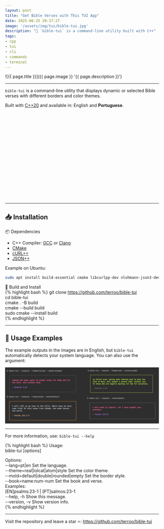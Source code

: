 ```yaml
---
layout: post
title: "Get Bible Verses with This TUI App"
date: 2025-06-25 20:37:27
image: '/assets/img/tui/bible-tui.jpg'
description: "🙏 `bible-tui` is a command-line utility built with C++"
tags:
- cpp
- tui
- cli
- commands
- terminal
---
```


![{{ page.title }}]({{ page.image }} '{{ page.description }}')

---  

`bible-tui` is a command-line utility that displays dynamic or selected Bible verses with different borders and color themes.  

Built with [C++20](https://terminalroot.com/tags#cpp) and available in: English and **Portuguese**.  


<!-- SQUARE - GAMES ROOT -->
<script async src="//pagead2.googlesyndication.com/pagead/js/adsbygoogle.js"></script>
<ins class="adsbygoogle"
style="display:inline-block;width:336px;height:280px"
data-ad-client="ca-pub-2838251107855362"
data-ad-slot="5351066970"></ins>
<script>
(adsbygoogle = window.adsbygoogle || []).push({});
</script>

---  

## 📥 Installation  
📦 Dependencies  
+ C++ Compiler: [GCC](https://gcc.gnu.org/) or [Clang](https://clang.llvm.org/)  
+ [CMake](https://cmake.org/)  
+ [cURL++](https://www.curlpp.org/)  
+ [JSON++](https://github.com/nlohmann/json)

Example on Ubuntu:
```sh
sudo apt install build-essential cmake libcurlpp-dev nlohmann-json3-dev
```


🚧 Build and Install  
{% highlight bash %}
git clone https://github.com/terroo/bible-tui  
cd bible-tui  
cmake . -B build  
cmake --build build  
sudo cmake --install build  
{% endhighlight %}

---  

## 💼 Usage Examples  

The example outputs in the images are in English, but `bible-tui` automatically detects your system language. You can also use the argument:  

![Examples](/assets/img/tui/en-blible-tui.png)  

---  

For more information, use: `bible-tui --help`  

{% highlight bash %}
Usage:  
bible-tui [options]  

Options:  
  --lang=pt|en                        Set the language.  
  --theme=real|lolcat|atom|style      Set the color theme.  
  --mold=default|double|rounded|empty Set the border style.  
  --book=name:num-num                 Set the book and verse.  
                                         Examples:  
                                           [EN]psalms:23-1 | [PT]salmos:23-1  
  --help, -h                          Show this message.  
  --version, -v                       Show version info.  
{% endhighlight %}

---  

Visit the repository and leave a star ⭐: <https://github.com/terroo/bible-tui>  


